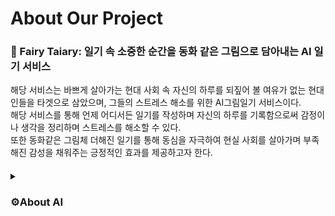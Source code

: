 # About Our Project
### :book: Fairy Taiary: 일기 속 소중한 순간을 동화 같은 그림으로 담아내는 AI 일기 서비스
해당 서비스는 바쁘게 살아가는 현대 사회 속 자신의 하루를 되짚어 볼 여유가 없는 현대인들을 타겟으로 삼았으며, 그들의 스트레스 해소를 위한 AI그림일기 서비스이다.<br>
해당 서비스를 통해 언제 어디서든 일기를 작성하며 자신의 하루를 기록함으로써 감정이나 생각을 정리하며 스트레스를 해소할 수 있다.<br> 
또한 동화같은 그림체 더해진 일기를 통해 동심을 자극하여 현실 사회를 살아가며 부족해진 감성을 채워주는 긍정적인 효과를 제공하고자 한다.

#### 
<details>
<summary><h3>⚙️About AI</h3></summary>
<div markdown="1">
<h3> 💡사용자 일기 다중 감정 분석</h3>
#### 사용 모델 : KoBERT

<h4>많은 BERT 모델 중에서도 KoBERT를 사용한 이유는 "한국어"에 대해 많은 사전 학습이 이루어져 있고, 감정을 분석할 때, 긍정과 부정만으로 분류하는 것이 아닌 다중 분류가 가능한 것이 강점 존재<br><br> 따라서, 이러한 이유로 KoBERT 모델을 최종 모델로 선택을 하였고, 모델 구조 Customizing 및 FineTuning을 진행 </h4><br><br>
<br>
<h3> 💡일기 기반 자동 코멘트 생성</h3>
#### 사용 모델 : KoGPT2

<h4>KoGPT2 모델은 문장을 "생성"해내는 모델이다. 따라서 일기 내용에 대한 코멘트를 달도록 구현하기 위해 입력 받은 내용에 대해 위로하거나 공감하거나 부드러운 표현으로 반응하고 문장을 생성해내도록 FineTuning을 진행</h4><br><hr><br>
</details>
</div>


